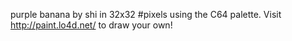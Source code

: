 purple banana by shi in 32x32 #pixels using the C64 palette. Visit http://paint.lo4d.net/ to draw your own! 